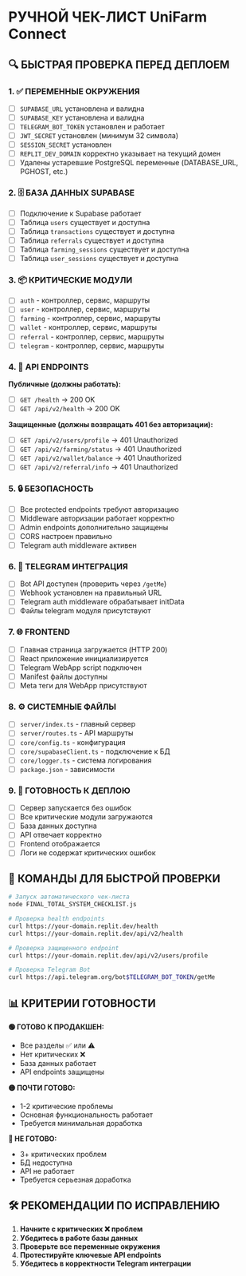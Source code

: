 
# РУЧНОЙ ЧЕК-ЛИСТ UniFarm Connect

## 🔍 БЫСТРАЯ ПРОВЕРКА ПЕРЕД ДЕПЛОЕМ

### 1. ✅ ПЕРЕМЕННЫЕ ОКРУЖЕНИЯ
- [ ] `SUPABASE_URL` установлена и валидна
- [ ] `SUPABASE_KEY` установлена и валидна  
- [ ] `TELEGRAM_BOT_TOKEN` установлен и работает
- [ ] `JWT_SECRET` установлен (минимум 32 символа)
- [ ] `SESSION_SECRET` установлен
- [ ] `REPLIT_DEV_DOMAIN` корректно указывает на текущий домен
- [ ] Удалены устаревшие PostgreSQL переменные (DATABASE_URL, PGHOST, etc.)

### 2. 🗄️ БАЗА ДАННЫХ SUPABASE
- [ ] Подключение к Supabase работает
- [ ] Таблица `users` существует и доступна
- [ ] Таблица `transactions` существует и доступна
- [ ] Таблица `referrals` существует и доступна
- [ ] Таблица `farming_sessions` существует и доступна
- [ ] Таблица `user_sessions` существует и доступна

### 3. 📦 КРИТИЧЕСКИЕ МОДУЛИ
- [ ] `auth` - контроллер, сервис, маршруты
- [ ] `user` - контроллер, сервис, маршруты
- [ ] `farming` - контроллер, сервис, маршруты
- [ ] `wallet` - контроллер, сервис, маршруты
- [ ] `referral` - контроллер, сервис, маршруты
- [ ] `telegram` - контроллер, сервис, маршруты

### 4. 📡 API ENDPOINTS
**Публичные (должны работать):**
- [ ] `GET /health` → 200 OK
- [ ] `GET /api/v2/health` → 200 OK

**Защищенные (должны возвращать 401 без авторизации):**
- [ ] `GET /api/v2/users/profile` → 401 Unauthorized
- [ ] `GET /api/v2/farming/status` → 401 Unauthorized
- [ ] `GET /api/v2/wallet/balance` → 401 Unauthorized
- [ ] `GET /api/v2/referral/info` → 401 Unauthorized

### 5. 🔒 БЕЗОПАСНОСТЬ
- [ ] Все protected endpoints требуют авторизацию
- [ ] Middleware авторизации работает корректно
- [ ] Admin endpoints дополнительно защищены
- [ ] CORS настроен правильно
- [ ] Telegram auth middleware активен

### 6. 📱 TELEGRAM ИНТЕГРАЦИЯ
- [ ] Bot API доступен (проверить через `/getMe`)
- [ ] Webhook установлен на правильный URL
- [ ] Telegram auth middleware обрабатывает initData
- [ ] Файлы telegram модуля присутствуют

### 7. 🌐 FRONTEND
- [ ] Главная страница загружается (HTTP 200)
- [ ] React приложение инициализируется
- [ ] Telegram WebApp script подключен
- [ ] Manifest файлы доступны
- [ ] Meta теги для WebApp присутствуют

### 8. ⚙️ СИСТЕМНЫЕ ФАЙЛЫ
- [ ] `server/index.ts` - главный сервер
- [ ] `server/routes.ts` - API маршруты
- [ ] `core/config.ts` - конфигурация
- [ ] `core/supabaseClient.ts` - подключение к БД
- [ ] `core/logger.ts` - система логирования
- [ ] `package.json` - зависимости

### 9. 🚀 ГОТОВНОСТЬ К ДЕПЛОЮ
- [ ] Сервер запускается без ошибок
- [ ] Все критические модули загружаются
- [ ] База данных доступна
- [ ] API отвечает корректно
- [ ] Frontend отображается
- [ ] Логи не содержат критических ошибок

## 🎯 КОМАНДЫ ДЛЯ БЫСТРОЙ ПРОВЕРКИ

```bash
# Запуск автоматического чек-листа
node FINAL_TOTAL_SYSTEM_CHECKLIST.js

# Проверка health endpoints
curl https://your-domain.replit.dev/health
curl https://your-domain.replit.dev/api/v2/health

# Проверка защищенного endpoint
curl https://your-domain.replit.dev/api/v2/users/profile

# Проверка Telegram Bot
curl https://api.telegram.org/bot$TELEGRAM_BOT_TOKEN/getMe
```

## 📊 КРИТЕРИИ ГОТОВНОСТИ

**🟢 ГОТОВО К ПРОДАКШЕН:**
- Все разделы ✅ или ⚠️
- Нет критических ❌
- База данных работает
- API endpoints защищены

**🟡 ПОЧТИ ГОТОВО:**
- 1-2 критические проблемы
- Основная функциональность работает
- Требуется минимальная доработка

**🔴 НЕ ГОТОВО:**
- 3+ критических проблем
- БД недоступна
- API не работает
- Требуется серьезная доработка

## 🛠️ РЕКОМЕНДАЦИИ ПО ИСПРАВЛЕНИЮ

1. **Начните с критических ❌ проблем**
2. **Убедитесь в работе базы данных**
3. **Проверьте все переменные окружения**
4. **Протестируйте ключевые API endpoints**
5. **Убедитесь в корректности Telegram интеграции**
